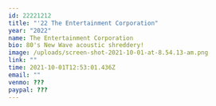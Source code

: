 ```yaml
---
id: 22221212
title: "'22 The Entertainment Corporation"
year: "2022"
name: The Entertainment Corporation
bio: 80's New Wave acoustic shreddery!
image: /uploads/screen-shot-2021-10-01-at-8.54.13-am.png
link: ""
time: 2021-10-01T12:53:01.436Z
email: ""
venmo: ???
paypal: ???
---
```

